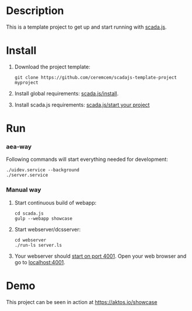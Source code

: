 # Description 

This is a template project to get up and start running with [scada.js](https://github.com/aktos-io/scada.js). 

# Install

1. Download the project template: 

       git clone https://github.com/ceremcem/scadajs-template-project myproject

2. Install global requirements: [scada.js/install](https://github.com/aktos-io/scada.js#install).

3. Install scada.js requirements: [scada.js/start your project](https://github.com/aktos-io/scada.js/blob/master/README.md#start-your-project) 
    
# Run 

### aea-way 

Following commands will start everything needed for development: 

    ./uidev.service --background
    ./server.service 

### Manual way 

1. Start continuous build of webapp: 
 
       cd scada.js
       gulp --webapp showcase 
       
2. Start webserver/dcsserver: 
  
       cd webserver
       ./run-ls server.ls 
       
3. Your webserver should [start on port 4001](./webserver/configuration.ls). Open your web browser and go to [localhost:4001](http://localhost:4001). 

# Demo 

This project can be seen in action at https://aktos.io/showcase
